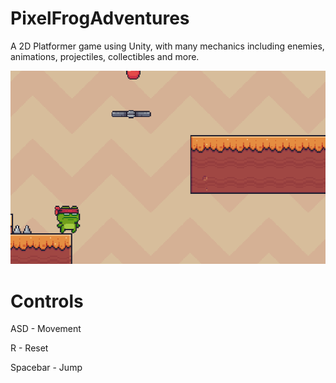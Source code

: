 # PixelFrogAdventures

A 2D Platformer game using Unity, with many mechanics including enemies, animations, projectiles, collectibles and more.

![Demo](https://github.com/alexkotov10/PixelFrogAdventures/blob/main/Demo.gif)

# Controls

ASD - Movement

R - Reset

Spacebar - Jump

